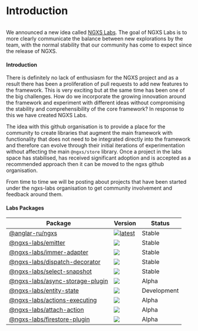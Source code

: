# Introduction

<div align="center">

<img src="../../assets/ngxs-labs.png" alt="">

</div>

We announced a new idea called [NGXS Labs](https://github.com/ngxs-labs). The goal of NGXS Labs is to more clearly communicate the balance between new explorations by the team, with the normal stability that our community has come to expect since the release of NGXS.

#### Introduction

There is definitely no lack of enthusiasm for the NGXS project and as a result there has been a proliferation of pull requests to add new features to the framework. This is very exciting but at the same time has been one of the big challenges. How do we incorporate the growing innovation around the framework and experiment with different ideas without compromising the stability and comprehensibility of the core framework? In response to this we have created NGXS Labs.

The idea with this github organisation is to provide a place for the community to create libraries that augment the main framework with functionality that does not need to be integrated directly into the framework and therefore can evolve through their initial iterations of experimentation without affecting the main `@ngxs/store` library. Once a project in the labs space has stabilised, has received significant adoption and is accepted as a recommended approach then it can be moved to the ngxs github organisation.

From time to time we will be posting about projects that have been started under the ngxs-labs organisation to get community involvement and feedback around them.

#### Labs Packages

| Package                                                                                      | Version                                                                                                                        | Status      |
|----------------------------------------------------------------------------------------------|--------------------------------------------------------------------------------------------------------------------------------|-------------|
| [@anglar-ru/ngxs](https://angular-ru.gitbook.io/sdk/ngxs/ngxs)                             | [![latest](https://img.shields.io/npm/v/%40angular-ru%2Fngxs/latest.svg)](https://npmjs.com/package/@angular-ru/ngxs) | Stable      |
| [@ngxs-labs/emitter](https://npmjs.com/package/@ngxs-labs/emitter)                           | ![](https://img.shields.io/npm/v/%40ngxs-labs%2Femitter/latest.svg)                                                            | Stable      |
| [@ngxs-labs/immer-adapter](https://npmjs.com/package/@ngxs-labs/immer-adapter)               | ![](https://img.shields.io/npm/v/%40ngxs-labs%2Fimmer-adapter/latest.svg)                                                      | Stable      |
| [@ngxs-labs/dispatch-decorator](https://npmjs.com/package/@ngxs-labs/dispatch-decorator)     | ![](https://img.shields.io/npm/v/%40ngxs-labs%2Fdispatch-decorator/latest.svg)                                                 | Stable      |
| [@ngxs-labs/select-snapshot](https://npmjs.com/package/@ngxs-labs/select-snapshot)           | ![](https://img.shields.io/npm/v/%40ngxs-labs%2Fselect-snapshot/latest.svg)                                                    | Stable      |
| [@ngxs-labs/async-storage-plugin](https://npmjs.com/package/@ngxs-labs/async-storage-plugin) | ![](https://img.shields.io/npm/v/%40ngxs-labs%2Fasync-storage-plugin/latest.svg)                                               | Alpha       |
| [@ngxs-labs/entity-state](https://npmjs.com/package/@ngxs-labs/entity-state)                 | ![](https://img.shields.io/npm/v/%40ngxs-labs%2Fentity-state/latest.svg)                                                       | Development |
| [@ngxs-labs/actions-executing](https://npmjs.com/package/@ngxs-labs/actions-executing)       | ![](https://img.shields.io/npm/v/%40ngxs-labs%2Factions-executing/latest.svg)                                                  | Alpha       |
| [@ngxs-labs/attach-action](https://npmjs.com/package/@ngxs-labs/attach-action)               | ![](https://img.shields.io/npm/v/%40ngxs-labs%2Fattach-action/latest.svg)                                                      | Alpha       |
| [@ngxs-labs/firestore-plugin](https://npmjs.com/package/@ngxs-labs/firestore-plugin)         | ![](https://img.shields.io/npm/v/%40ngxs-labs%2Ffirestore-plugin/latest.svg)                                                   | Alpha       |
